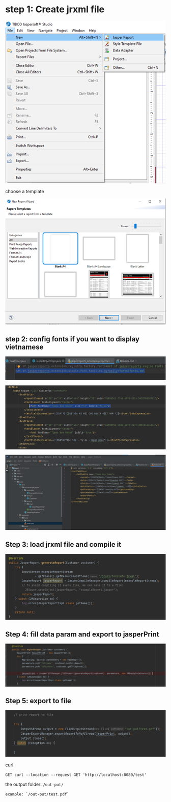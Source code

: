 

# step 1: Create jrxml file

![img.png](img/img.png)

choose a template

![img_1.png](img/img_1.png)

## step 2: config fonts if you want to display vietnamese

![img_2.png](img/img_2.png)

![img_3.png](img/img_3.png)

![img_4.png](img/img_4.png)

## Step 3: load jrxml file and compile it

![img_5.png](img/img_5.png)

## Step 4: fill data param and export to jasperPrint

![img_6.png](img/img_6.png)

## Step 5: export to file

![img_7.png](img/img_7.png)

curl

	GET curl --location --request GET 'http://localhost:8080/test'

the output folder: `/out-put/`

	example: `/out-put/test.pdf`